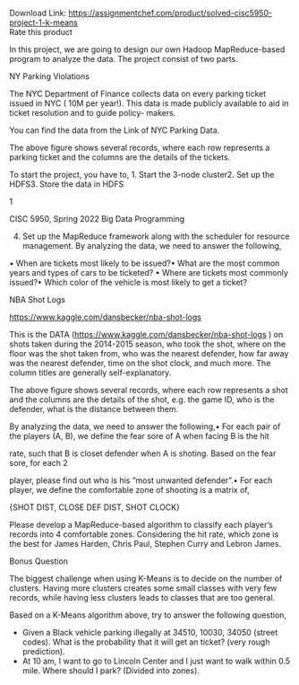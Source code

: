Download Link: https://assignmentchef.com/product/solved-cisc5950-project-1-k-means
<br>
<span class="kksr-muted">Rate this product</span>

In this project, we are going to design our own Hadoop MapReduce-based program to analyze the data. The project consist of two parts.

NY Parking Violations

The NYC Department of Finance collects data on every parking ticket issued in NYC ( 10M per year!). This data is made publicly available to aid in ticket resolution and to guide policy- makers.

You can find the data from the Link of NYC Parking Data.

The above figure shows several records, where each row represents a parking ticket and the columns are the details of the tickets.

To start the project, you have to, 1. Start the 3-node cluster2. Set up the HDFS3. Store the data in HDFS

1

CISC 5950, Spring 2022 Big Data Programming

4. Set up the MapReduce framework along with the scheduler for resource management. By analyzing the data, we need to answer the following,

• When are tickets most likely to be issued?• What are the most common years and types of cars to be ticketed? • Where are tickets most commonly issued?• Which color of the vehicle is most likely to get a ticket?

NBA Shot Logs

https://www.kaggle.com/dansbecker/nba-shot-logs

This is the DATA (https://www.kaggle.com/dansbecker/nba-shot-logs ) on shots taken during the 2014-2015 season, who took the shot, where on the floor was the shot taken from, who was the nearest defender, how far away was the nearest defender, time on the shot clock, and much more. The column titles are generally self-explanatory.

The above figure shows several records, where each row represents a shot and the columns are the details of the shot, e.g. the game ID, who is the defender, what is the distance between them.

By analyzing the data, we need to answer the following,• For each pair of the players (A, B), we define the fear sore of A when facing B is the hit

rate, such that B is closet defender when A is shoting. Based on the fear sore, for each 2




player, please find out who is his ”most unwanted defender”.• For each player, we define the comfortable zone of shooting is a matrix of,

{SHOT DIST, CLOSE DEF DIST, SHOT CLOCK}

Please develop a MapReduce-based algorithm to classify each player’s records into 4 comfortable zones. Considering the hit rate, which zone is the best for James Harden, Chris Paul, Stephen Curry and Lebron James.

Bonus Question

The biggest challenge when using K-Means is to decide on the number of clusters. Having more clusters creates some small classes with very few records, while having less clusters leads to classes that are too general.

Based on a K-Means algorithm above, try to answer the following question,

<ul>

 <li>Given a Black vehicle parking illegally at 34510, 10030, 34050 (street codes). What is the probability that it will get an ticket? (very rough prediction).</li>

 <li>At 10 am, I want to go to Lincoln Center and I just want to walk within 0.5 mile. Where should I park? (Divided into zones).</li>